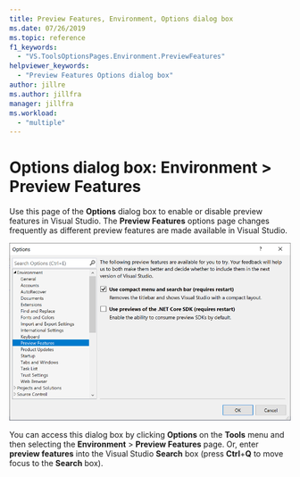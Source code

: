 ```yaml
---
title: Preview Features, Environment, Options dialog box
ms.date: 07/26/2019
ms.topic: reference
f1_keywords:
  - "VS.ToolsOptionsPages.Environment.PreviewFeatures"
helpviewer_keywords:
  - "Preview Features Options dialog box"
author: jillre
ms.author: jillfra
manager: jillfra
ms.workload:
  - "multiple"
---
```

# Options dialog box: Environment \> Preview Features

Use this page of the **Options** dialog box to enable or disable preview features in Visual Studio. The **Preview Features** options page changes frequently as different preview features are made available in Visual Studio.

![Preview Features options page in Visual Studio 2019](media/environment-preview-features-page.png)

You can access this dialog box by clicking **Options** on the **Tools** menu and then selecting the **Environment** > **Preview Features** page. Or, enter **preview features** into the Visual Studio **Search** box (press **Ctrl**+**Q** to move focus to the **Search** box).